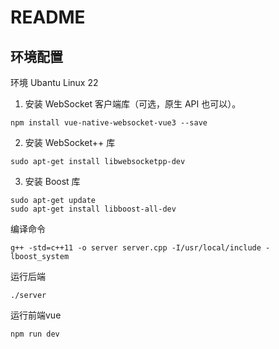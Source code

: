 # README

## 环境配置

环境 Ubantu Linux 22

1. 安装 WebSocket 客户端库（可选，原生 API 也可以）。
```shell
npm install vue-native-websocket-vue3 --save
```

2. 安装 WebSocket++ 库
```shell
sudo apt-get install libwebsocketpp-dev
```

3. 安装 Boost 库
```shell
sudo apt-get update
sudo apt-get install libboost-all-dev
```

编译命令
```shell
g++ -std=c++11 -o server server.cpp -I/usr/local/include -lboost_system
```

运行后端
```shell
./server
```

运行前端vue
```shell
npm run dev
```